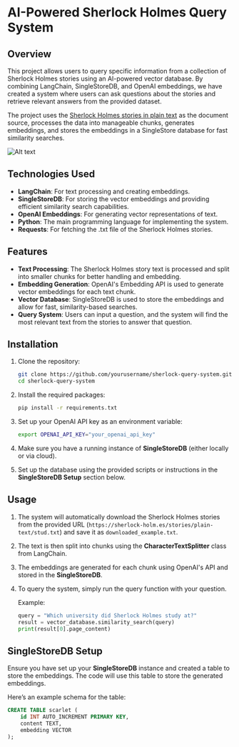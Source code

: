 # AI-Powered Sherlock Holmes Query System

## Overview
This project allows users to query specific information from a collection of Sherlock Holmes stories using an AI-powered vector database. By combining LangChain, SingleStoreDB, and OpenAI embeddings, we have created a system where users can ask questions about the stories and retrieve relevant answers from the provided dataset.

The project uses the [Sherlock Holmes stories in plain text](https://sherlock-holm.es/stories/plain-text/stud.txt) as the document source, processes the data into manageable chunks, generates embeddings, and stores the embeddings in a SingleStore database for fast similarity searches.

![Alt text](C:/Users/alice/OneDrive/Masaüstü/your-image.png)


## Technologies Used

- **LangChain**: For text processing and creating embeddings.
- **SingleStoreDB**: For storing the vector embeddings and providing efficient similarity search capabilities.
- **OpenAI Embeddings**: For generating vector representations of text.
- **Python**: The main programming language for implementing the system.
- **Requests**: For fetching the .txt file of the Sherlock Holmes stories.

## Features

- **Text Processing**: The Sherlock Holmes story text is processed and split into smaller chunks for better handling and embedding.
- **Embedding Generation**: OpenAI's Embedding API is used to generate vector embeddings for each text chunk.
- **Vector Database**: SingleStoreDB is used to store the embeddings and allow for fast, similarity-based searches.
- **Query System**: Users can input a question, and the system will find the most relevant text from the stories to answer that question.

## Installation

1. Clone the repository:

    ```bash
    git clone https://github.com/yourusername/sherlock-query-system.git
    cd sherlock-query-system
    ```

2. Install the required packages:

    ```bash
    pip install -r requirements.txt
    ```

3. Set up your OpenAI API key as an environment variable:

    ```bash
    export OPENAI_API_KEY="your_openai_api_key"
    ```

4. Make sure you have a running instance of **SingleStoreDB** (either locally or via cloud).

5. Set up the database using the provided scripts or instructions in the **SingleStoreDB Setup** section below.

## Usage

1. The system will automatically download the Sherlock Holmes stories from the provided URL (`https://sherlock-holm.es/stories/plain-text/stud.txt`) and save it as `downloaded_example.txt`.
   
2. The text is then split into chunks using the **CharacterTextSplitter** class from LangChain.

3. The embeddings are generated for each chunk using OpenAI's API and stored in the **SingleStoreDB**.

4. To query the system, simply run the query function with your question.

    Example:

    ```python
    query = "Which university did Sherlock Holmes study at?"
    result = vector_database.similarity_search(query)
    print(result[0].page_content)
    ```

## SingleStoreDB Setup

Ensure you have set up your **SingleStoreDB** instance and created a table to store the embeddings. The code will use this table to store the generated embeddings. 

Here’s an example schema for the table:

```sql
CREATE TABLE scarlet (
    id INT AUTO_INCREMENT PRIMARY KEY,
    content TEXT,
    embedding VECTOR
);




